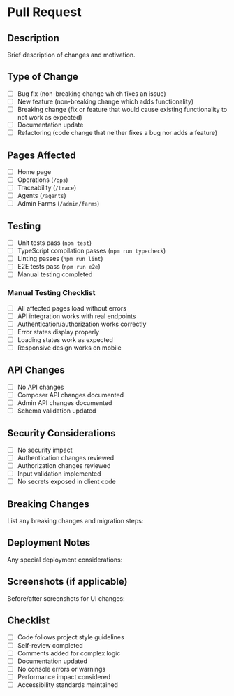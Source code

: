 # Pull Request

## Description
Brief description of changes and motivation.

## Type of Change
- [ ] Bug fix (non-breaking change which fixes an issue)
- [ ] New feature (non-breaking change which adds functionality)
- [ ] Breaking change (fix or feature that would cause existing functionality to not work as expected)
- [ ] Documentation update
- [ ] Refactoring (code change that neither fixes a bug nor adds a feature)

## Pages Affected
- [ ] Home page
- [ ] Operations (`/ops`)
- [ ] Traceability (`/trace`)
- [ ] Agents (`/agents`)
- [ ] Admin Farms (`/admin/farms`)

## Testing
- [ ] Unit tests pass (`npm test`)
- [ ] TypeScript compilation passes (`npm run typecheck`)
- [ ] Linting passes (`npm run lint`)
- [ ] E2E tests pass (`npm run e2e`)
- [ ] Manual testing completed

### Manual Testing Checklist
- [ ] All affected pages load without errors
- [ ] API integration works with real endpoints
- [ ] Authentication/authorization works correctly
- [ ] Error states display properly
- [ ] Loading states work as expected
- [ ] Responsive design works on mobile

## API Changes
- [ ] No API changes
- [ ] Composer API changes documented
- [ ] Admin API changes documented
- [ ] Schema validation updated

## Security Considerations
- [ ] No security impact
- [ ] Authentication changes reviewed
- [ ] Authorization changes reviewed
- [ ] Input validation implemented
- [ ] No secrets exposed in client code

## Breaking Changes
List any breaking changes and migration steps:

## Deployment Notes
Any special deployment considerations:

## Screenshots (if applicable)
Before/after screenshots for UI changes:

## Checklist
- [ ] Code follows project style guidelines
- [ ] Self-review completed
- [ ] Comments added for complex logic
- [ ] Documentation updated
- [ ] No console errors or warnings
- [ ] Performance impact considered
- [ ] Accessibility standards maintained